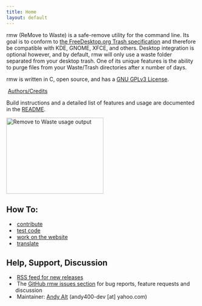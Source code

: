 ```yaml
---
title: Home
layout: default
---
```


rmw (ReMove to Waste) is a safe-remove utility for the command line.
Its goal is to conform to [the FreeDesktop.org Trash
specification](https://specifications.freedesktop.org/trash-spec/trashspec-latest.html)
and therefore be compatible with KDE, GNOME, XFCE, and others. Desktop
integration is optional however, and by default, rmw will only use a
waste folder separated from your desktop trash. One of its unique
features is the ability to purge files from your Waste/Trash
directories after x number of days.

rmw is written in C, open source, and has a [GNU
GPLv3 License](https://github.com/theimpossibleastronaut/rmw/blob/master/COPYING).

<span class="fas fa-clipboard-list
fa-fw"></span>&nbsp;[Authors/Credits](https://github.com/theimpossibleastronaut/rmw/blob/master/AUTHORS.md)


Build instructions and a detailed list of features and usage are
documented in the [README](https://github.com/theimpossibleastronaut/rmw/blob/master/README.md).

<a href="/images/Screenshot_2019-07-05_22-47-51.png">
  <img src="/images/Screenshot_2019-07-05_22-47-51.png" alt="Remove to Waste usage output" width="255" height="200">
</a>

## How To:
<ul class="w3-ul">
  <li><span class="fas fa-hands-helping fa-fw"></span>&nbsp;<a href="https://github.com/theimpossibleastronaut/rmw/blob/master/CONTRIBUTING.md">contribute</a></li>
  <li><span class="fas fa-code fa-fw"></span>&nbsp;<a href="/code-testing.html">test code</a></li>
  <li><span class="fas fa-code fa-fw"></span>&nbsp;<a href="/website-design.html">work on the website</a></li>
  <li><span class="fas fa-language fa-fw"></span>&nbsp;<a href="/translating.html">translate</a></li>
</ul>

<h2 id="support">Help, Support, Discussion</h2>
<ul class="w3-ul">
  <li><span class="fas fa-rss fa-fw"></span>&nbsp;<a href="https://github.com/theimpossibleastronaut/rmw/releases.atom">RSS feed for new releases</a></li>
  <li><span class="fas fa-bug fa-fw"></span>&nbsp;The <a href="https://github.com/theimpossibleastronaut/rmw/issues">GitHub rmw issues section</a> for bug reports, feature requests and discussion</li>
  <li><span class="fas fa-at fa-fw"></span>&nbsp;Maintainer: <a href="https://github.com/andy5995/">Andy Alt</a> (andy400-dev [at] yahoo.com)</li>
</ul>
